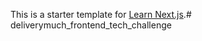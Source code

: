This is a starter template for [Learn Next.js](https://nextjs.org/learn).# deliverymuch_frontend_tech_challenge
